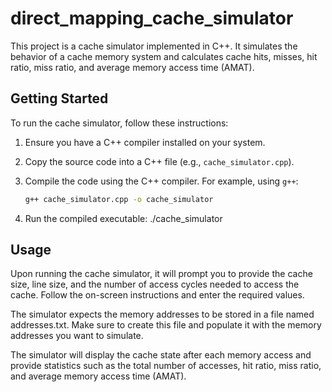 # direct_mapping_cache_simulator

This project is a cache simulator implemented in C++. It simulates the behavior of a cache memory system and calculates cache hits, misses, hit ratio, miss ratio, and average memory access time (AMAT).

## Getting Started

To run the cache simulator, follow these instructions:

1. Ensure you have a C++ compiler installed on your system.
2. Copy the source code into a C++ file (e.g., `cache_simulator.cpp`).
3. Compile the code using the C++ compiler. For example, using `g++`:

   ```bash
   g++ cache_simulator.cpp -o cache_simulator
4. Run the compiled executable: ./cache_simulator

## Usage
Upon running the cache simulator, it will prompt you to provide the cache size, line size, and the number of access cycles needed to access the cache. Follow the on-screen instructions and enter the required values.

The simulator expects the memory addresses to be stored in a file named addresses.txt. Make sure to create this file and populate it with the memory addresses you want to simulate.

The simulator will display the cache state after each memory access and provide statistics such as the total number of accesses, hit ratio, miss ratio, and average memory access time (AMAT).
